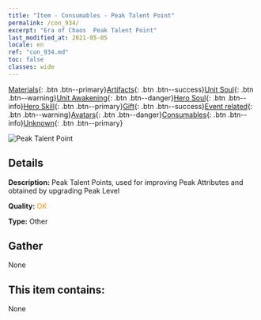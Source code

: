 ```yaml
---
title: "Item - Consumables - Peak Talent Point"
permalink: /con_934/
excerpt: "Era of Chaos  Peak Talent Point"
last_modified_at: 2021-05-05
locale: en
ref: "con_934.md"
toc: false
classes: wide
---
```

 [Materials](/Items/){: .btn .btn--primary}[Artifacts](/Items/Artifacts/){: .btn .btn--success}[Unit Soul](/Items/UnitSoul/){: .btn .btn--warning}[Unit Awakening](/Items/UnitAwakening/){: .btn .btn--danger}[Hero Soul](/Items/HeroSoul/){: .btn .btn--info}[Hero Skill](/Items/HeroSkill/){: .btn .btn--primary}[Gift](/Items/Gift/){: .btn .btn--success}[Event related](/Items/Events/){: .btn .btn--warning}[Avatars](/Items/Avatars/){: .btn .btn--danger}[Consumables](/Items/Consumables/){: .btn .btn--info}[Unknown](/Items/Unknown/){: .btn .btn--primary}

 ![Peak Talent Point](/images/t/i_40022.png)

## Details
 **Description:** Peak Talent Points, used for improving Peak Attributes and obtained by upgrading Peak Level

 **Quality:** <span style="color: #FF8C00">OK</span>

 **Type:** Other

## Gather

  None

## This item contains:

  None

